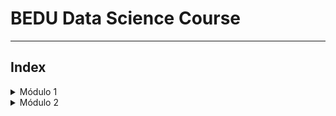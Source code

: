 # BEDU Data Science Course

<hr>

## Index

<details><summary>Módulo 1</summary>

|Topic|Folder|Date|
|-|-|-|
|Sesión 1|[sesion01](mod1/sesion01)|24/11/2020|
|Sesión 2|[sesion02](mod1/sesion02)|26/11/2020|
|Sesión 3|[sesion03](mod1/sesion03)|01/12/2020|
|Sesión 4|[sesion04](mod1/sesion04)|03/12/2020|
|Sesión 5|[sesion05](mod1/sesion05)|08/12/2020|
|Sesión 6|[sesion06](mod1/sesion06)|10/12/2020|
|Sesión 7|[sesion07](mod1/sesion07)|15/12/2020|

</details>

<details><summary>Módulo 2</summary>

|Topic|Folder|Date|
|-|-|-|
|Sesión 1|[sesion01](mod2/sesion01)|07/01/2021|
|Sesión 2|[sesion02](mod2/sesion02)|12/01/2021|

</details>
